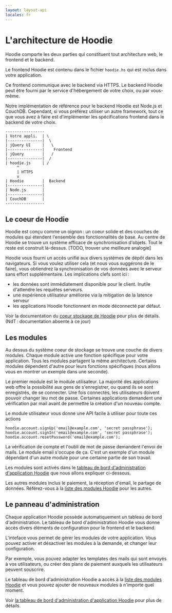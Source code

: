 ```yaml
---
layout: layout-api
locales: fr
---
```


# L'architecture de Hoodie

Hoodie comporte les deux parties qui constituent tout architecture web, le frontend et le backend.

Le frontend Hoodie est contenu dans le fichier `hoodie.hs` qui est inclus dans votre application.

Ce frontend communique avec le backend via HTTPS. Le backend Hoodie peut être fourni par le service d'hébergement de votre choix, ou par vous-même.

Notre implémentation de référence pour le backend Hoodie est Node.js et CouchDB. Cependant, si vous préférez utiliser un autre framework, tout ce que vous avez à faire est d'implémenter les spécifications frontend dans le backend de votre choix.

    -----------------
    | Votre appli.  | \
    |---------------|  \
    | jQuery UI     |   \
    |---------------|    Frontend
    | jQuery        |   /
    |---------------|  /
    | hoodie.js     | /
         ^
         | HTTPS
         v
    | Hoodie        |  Backend
    |---------------|
    | Node.js       |
    |---------------|
    | CouchDB       |
    -----------------


## Le coeur de Hoodie

Hoodie est conçu comme un oignon&#x202F;: un coeur solide et des couches de modules qui étendent l'ensemble des fonctionnalités de base. Au centre de Hoodie se trouve un système efficace de synchronisation d'objets. Tout le reste est construit là-dessus. [TODO, trouver une meilleure analogie]

Hoodie vous fourni un accès unifié aux divers systèmes de dépôt dans les navigateurs. Si vous voulez utiliser cela (et nous vous suggérons de le faire), vous obtiendrez la synchronisation de vos données avec le serveur sans effort supplémentaire. Les implications clefs sont ici&#x202F;:

 - les données sont immédiatement disponible pour le client. Inutile d'attendre les requêtes serveurs.
 - une expérience utilisateur améliorée via la mitigation de la latence serveur
 - les applications Hoodie fonctionnent en mode déconnecté par défaut.

Voir la documentation du [coeur stockage de Hoodie](core-storage.md) pour plus de détails. (NdT&#x202F;: documentation absente à ce jour)


## Les modules

Au dessus du système coeur de stockage se trouve une couche de divers modules. Chaque module active une fonction spécifique pour votre application. Tous les modules partagent la même architecture. Certains modules dépendent d'autre pour leurs fonctions spécifiques (nous allons vous en montrer un exemple dans une seconde).

Le premier module est le module utilisateur. La majorité des applications web offre la possibilité aux gens de s'enregistrer, ou quand ils se sont enregistrés, de se connecter. Une fois connectés, les utilisateurs doivent pouvoir changer leu mot de passe. Certaines applications demandent une vérification par mail avant de permettre la création d'un nouveau compte.

Le module utilisateur vous donne une API facile à utiliser pour toute ces actions

    hoodie.account.signUp('email@example.com', 'secret passphrase');
    hoodie.account.signIn('email@example.com', 'secret passphrase');
    hoodie.account.resetPassword('email@example.com');

La vérification de compte et l'oubli de mot de passe demandent l'envoi de mails. Le module email s'occupe de ça. C'est un exemple d'un module dépendant d'un autre module pour une certaine partie de son travail.

Les modules sont activés dans le [tableau de bord d'administration d'application Hoodie]() que nous allons expliquer ci-dessous.

Les autres modules inclus le paiement, la réception d'email, le partage de données. Référez-vous à la [liste des modules Hoodie]() pour les autres.


## Le panneau d'administration

Chaque application Hoodie possède automatiquement un tableau de bord d'administration. Le tableau de bord d'administration Hoodie vous donne accès divers éléments de configuration pour le frontend et le backend.

L'inteface vous permet de gérer les modules de votre application. Vous pouvez activer et désactiver les modules à la demande, et changer leur configuration.

Par exemple, vous pouvez adapter les templates des mails qui sont envoyés à vos utilisateurs, ou créer des plans de paiement auxquels les utilisateurs peuvent souscrire.

Le tableau de bord d'administration Hoodie a accès à la [liste des modules Hoodie]() et vous pouvez ajouter de nouveaux modules à n'importe quel moment.

Voir [la tableau de bord d'administration d'application Hoodie]() pour plus de détails.
